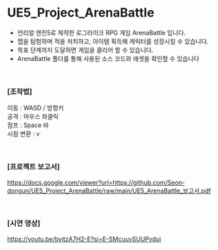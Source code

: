 # UE5_Project_ArenaBattle

- 언리얼 엔진5로 제작한 로그라이크 RPG 게임 ArenaBattle 입니다.  
- 맵을 탐험하며 적을 처치하고, 아이템 획득해 캐릭터를 성장시킬 수 있습니다.  
- 목표 단계까지 도달하면 게임을 클리어 할 수 있습니다.  
- ArenaBattle 폴더를 통해 사용된 소스 코드와 애셋을 확인할 수 있습니다

<br>

### [조작법]  
이동 : WASD / 방향키  
공격 : 마우스 좌클릭  
점프 : Space 바  
시점 변환 : v  

<br>

### [프로젝트 보고서]  
https://docs.google.com/viewer?url=https://github.com/Seon-dongun/UE5_Project_ArenaBattle/raw/main/UE5_ArenaBattle_보고서.pdf  

<br>

### [시연 영상]  
https://youtu.be/byjtzA7H2-E?si=E-SMcuuvSUUPyduj  
